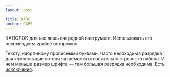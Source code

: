 ```yaml
---
layout: post

title: КАПС
anchor: CAPS
---
```


<span style="letter-spacing:.025em">КАПСЛОК</span> для нас лишь очередной инструмент. Использовать его рекомендуем крайне осторожно.

Тексту, набранному прописными буквами, часто необходима разрядка для компенсации потери читаемости относительно строчного набора. И чем меньше размер шрифта — тем большая разрядка необходима. Есть <a href="https://intuition.team/arutyunov/all/kogda-mozhno-otkazatsya-ot-razryadki-propisnyh/" target="_blank">исключения</a>.
